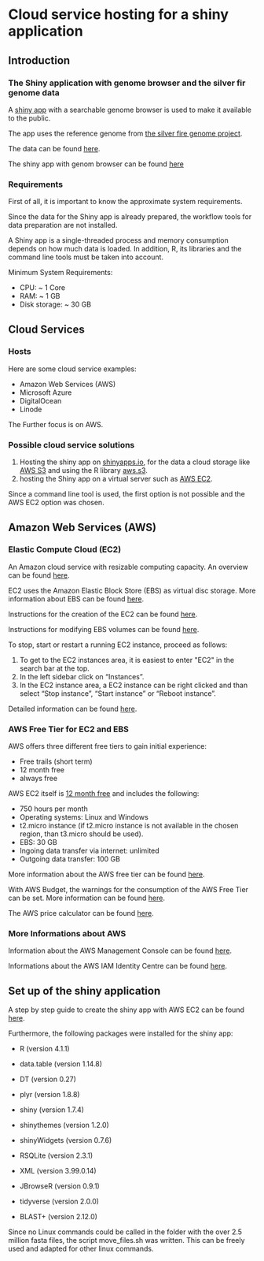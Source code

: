 # Cloud service hosting for a shiny application

## Introduction

### The Shiny application with genome browser and the silver fir genome data

A [shiny app](https://github.com/szechp/silver-fir-genome-browser/tree/philipp-dev) with a searchable genome browser is used to make it available to the public.

The app uses the reference genome from [the silver fire genome project](https://aforgen.wsl.ch/en/silver-fir-genome-project.html).

The data can be found [here](https://treegenesdb.org/FTP/Genomes/Abal/v1.1/).

The shiny app with genom browser can be found [here](http://3.75.85.217:3838/silverfir/) 


### Requirements

First of all, it is important to know the approximate system requirements.

Since the data for the Shiny app is already prepared, the workflow tools for data preparation are not installed.

A Shiny app is a single-threaded process and memory consumption depends on how much data is loaded. In addition, R, its libraries and the command line tools must be taken into account.

Minimum System Requirements:
 * CPU: ~ 1 Core
 * RAM: ~ 1 GB
 * Disk storage: ~ 30 GB


## Cloud Services

### Hosts

Here are some cloud service examples:
 * Amazon Web Services (AWS)
 * Microsoft Azure
 * DigitalOcean
 * Linode

The Further focus is on AWS.


### Possible cloud service solutions

 1. Hosting the shiny app on [shinyapps.io](https://www.shinyapps.io/), for the data a cloud storage like [AWS S3](https://aws.amazon.com/s3/?nc1=h_ls) and using the R library [aws.s3](https://github.com/cloudyr/aws.s3). 
 1. hosting the Shiny app on a virtual server such as [AWS EC2](https://aws.amazon.com/ec2/?nc1=h_ls).

Since a command line tool is used, the first option is not possible and the AWS EC2 option was chosen.


## Amazon Web Services (AWS) 

### Elastic Compute Cloud (EC2)

An Amazon cloud service with resizable computing capacity.
An overview can be found [here](https://aws.amazon.com/ec2/?nc1=h_ls).

EC2 uses the Amazon Elastic Block Store (EBS) as virtual disc storage.
More information about EBS can be found [here](https://aws.amazon.com/ebs/?nc1=h_ls).

Instructions for the creation of the EC2 can be found [here](https://docs.aws.amazon.com/AWSEC2/latest/UserGuide/get-set-up-for-amazon-ec2.html).

Instructions for modifying EBS volumes can be found [here](https://docs.aws.amazon.com/AWSEC2/latest/UserGuide/ebs-modify-volume.html).

To stop, start or restart a running EC2 instance, proceed as follows:
1. To get to the EC2 instances area, it is easiest to enter "EC2" in the search bar at the top. 
1. In the left sidebar click on “Instances”.
1. In the EC2 instance area, a EC2 instance can be right clicked and than select “Stop instance”, “Start instance” or “Reboot instance”.

Detailed information can be found [here](https://catalog.workshops.aws/general-immersionday/en-US/basic-modules/10-ec2/ec2-windows/4-ec2).


### AWS Free Tier for EC2 and EBS

AWS offers three different free tiers to gain initial experience:
 * Free trails (short term)
 * 12 month free 
 * always free

AWS EC2 itself is [12 month free](https://aws.amazon.com/ec2/pricing/?nc1=h_ls) and includes the following:
 * 750 hours per month
 * Operating systems: Linux and Windows
 * t2.micro instance (if t2.micro instance is not available in the chosen region, than t3.micro should be used).
 * EBS: 30 GB
 * Ingoing data transfer via internet: unlimited
 * Outgoing data transfer: 100 GB


More information about the AWS free tier can be found [here](https://aws.amazon.com/free/?nc1=h_ls&all-free-tier.sort-by=item.additionalFields.SortRank&all-free-tier.sort-order=asc&awsf.Free%20Tier%20Types=*all&awsf.Free%20Tier%20Categories=*all).

With AWS Budget, the warnings for the consumption of the AWS Free Tier can be set. More information can be found [here](https://docs.aws.amazon.com/awsaccountbilling/latest/aboutv2/tracking-free-tier-usage.html#free-budget).


The AWS price calculator can be found [here](https://calculator.aws/#/?ch=cta&cta=lower-pricing-calc).


### More Informations about AWS

Information about the AWS Management Console can be found [here](https://aws.amazon.com/de/getting-started/hands-on/getting-started-with-aws-management-console/?pg=gs&sec=gtkaws).

Informations about the AWS IAM Identity Centre can be found [here](https://docs.aws.amazon.com/singlesignon/latest/userguide/getting-started.html).


## Set up of the shiny application

A step by step guide to create the shiny app with AWS EC2 can be found [here](https://towardsdatascience.com/how-to-host-a-r-shiny-app-on-aws-cloud-in-7-simple-steps-5595e7885722).


Furthermore, the following packages were installed for the shiny app:
 * R (version 4.1.1)
 * data.table (version 1.14.8)
 * DT (version 0.27)
 * plyr (version 1.8.8)

 * shiny (version 1.7.4)
 * shinythemes (version 1.2.0)
 * shinyWidgets (version 0.7.6)
 * RSQLite (version 2.3.1)
 * XML (version 3.99.0.14)
 * JBrowseR (version 0.9.1)
 * tidyverse (version 2.0.0)
 * BLAST+  (version 2.12.0)

Since no Linux commands could be called in the folder with the over 2.5 million fasta files, the script move_files.sh was written. This can be freely used and adapted for other linux commands.
